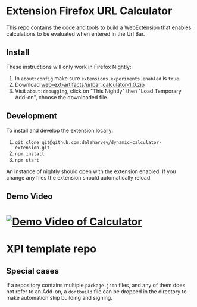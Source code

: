 # Extension Firefox URL Calculator

This repo contains the code and tools to build a WebExtension that
enables calculations to be evaluated when entered in the Url Bar.

## Install

These instructions will only work in Firefox Nightly:

  1. In `about:config` make sure `extensions.experiments.enabled` is `true`.
  2. Download [web-ext-artifacts/urlbar_calculator-1.0.zip](web-ext-artifacts/urlbar_calculator-1.0.zip)
  3. Visit `about:debugging`, click on "This Nightly" then "Load Temporary Add-on", choose the downloaded file.


## Development

To install and develop the extension locally:

  1. `git clone git@github.com:daleharvey/dynamic-calculator-extension.git`
  2. `npm install`
  3. `npm start`

An instance of nightly should open with the extension enabled. If you
change any files the extension should automatically reload.

## Demo Video
[![Demo Video of Calculator](http://i3.ytimg.com/vi/VymUAUKvjAU/maxresdefault.jpg)](https://www.youtube.com/watch?v=VymUAUKvjAU)
=======
# XPI template repo

## Special cases
If a repository contains multiple `package.json` files, and any of them does not refer to an Add-on, a `dontbuild` file can be dropped in the directory to make automation skip building and signing.
